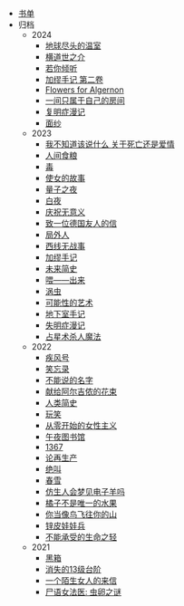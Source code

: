 <!-- docs/_sidebar.md -->

* [书单](read/list)
* 归档
  * 2024
    * [地球尽头的温室](read/2024/07地球尽头的温室)
    * [横道世之介](read/2024/06横道世之介)
    * [若你倾听](read/2024/05若你倾听)
    * [加缪手记 第二卷](read/2024/00加缪手记2)
    * [Flowers for Algernon](read/2024/04FlowersForAlgernon)
    * [一间只属于自己的房间](read/2024/03一间只属于自己的房间)
    * [复明症漫记](read/2024/02复明症漫记)
    * [面纱](read/2024/01面纱)
  * 2023
    * [我不知道该说什么 关于死亡还是爱情](read/2023/18我不知道该说什么关于死亡还是爱情)
    * [人间食粮](read/2023/17人间食粮)
    * [毒](read/2023/16毒)
    * [使女的故事](read/2023/15使女的故事)
    * [量子之夜](read/2023/14量子之夜)
    * [白夜](read/2023/13白夜)
    * [庆祝无意义](read/2023/12庆祝无意义)
    * [致一位德国友人的信](read/2023/11致一位德国友人的信)
    * [局外人](read/2023/10局外人)
    * [西线无战事](read/2023/09西线无战事)
    * [加缪手记](read/2023/08加缪手记)
    * [未来简史](read/2023/07未来简史)
    * [喂——出来](read/2023/06喂出来)
    * [涡虫](read/2023/05涡虫)
    * [可能性的艺术](read/2023/02可能性的艺术)
    * [地下室手记](read/2023/04地下室手记.md)
    * [失明症漫记](read/2023/03失明症漫记.md)
    * [占星术杀人魔法](read/2023/01占星术杀人魔法)
  * 2022
    - [疾风号](read/2022/jifenghao)
    - [笑忘录](read/2022/xiaowanglu)
    - [不能说的名字](read/2022/bunengshuode)
    - [献给阿尔吉侬的花束](read/2022/xiangei)
    - [人类简史](read/2022/renlei)
    - [玩笑](read/2022/wanxiao)
    - [从零开始的女性主义](read/2022/congling)
    - [午夜图书馆](read/2022/wuye)
    - [1367](read/2022/1367)
    - [论再生产](read/2022/lunzaishengchan)
    - [绝叫](read/2022/juejiao)
    - [春雪](read/2022/chunxue)
    - [仿生人会梦见电子羊吗](read/2022/fangshengren)
    - [橘子不是唯一的水果](read/2022/juzi)
    - [你当像鸟飞往你的山](read/2022/nidang)
    - [锌皮娃娃兵](read/2022/xinpi)
    - [不能承受的生命之轻](read/2022/bunengchengshou)
  * 2021
    - [黑箱](read/2021/heixiang)
    - [消失的13级台阶](read/2021/xiaoshide)
    - [一个陌生女人的来信](read/2021/yigemosheng)
    - [尸语女法医: 虫卵之谜](read/2021/shiyu)